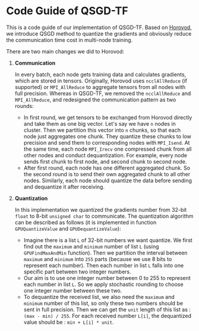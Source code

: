 # Code Guide of QSGD-TF

This is a code guide of our implementation of QSGD-TF. Based on [Horovod](https://github.com/uber/horovod), we introduce QSGD method to quantize the gradients and obviously reduce the communication time cost in multi-node training. 

There are two main changes we did to Horovod:
1. **Communication** 

    In every batch, each node gets training data and calculates gradients, which are stored in tensors. Originally, Horovod uses `ncclAllReduce` (if supported) or `MPI_AllReduce` to aggregate tensors from all nodes with full precision. Whereas in QSGD-TF, we removed the `ncclAllReduce` and `MPI_AllReduce`, and redesigned the communication pattern as two rounds:
    - In first round, we get tensors to be exchanged from Horovod directly and take them as one big vector. Let's say we have `n` nodes in cluster. Then we partition this vector into `n` chunks, so that each node just aggregates one chunk. They quantize these chunks to low precision and send them to corresponding nodes with `MPI_Isend`. At the same time, each node `MPI_Irecv` one compressed chunk from all other nodes and conduct dequantization. For example, every node sends first chunk to first node, and second chunk to second node.
    - After first round, each node has one different aggregated chunk. So the second round is to send their own aggregated chunk to all other nodes. Similarly, each node should quantize the data before sending and dequantize it after receiving.  

2. **Quantization**

    In this implementation we quantized the gradients number from 32-bit `float` to 8-bit `unsigned char` to communicate. The quantization algorithm can be described as follows (it is implemented in function `GPUQuantizeValue` and `GPUDequantizeValue`):
    - Imagine there is a list `L` of 32-bit numbers we want quantize. We first find out the `maximum` and `minimum` number of list `L` (using `GPUFindMaxAndMin` function). Then we partition the interval between `maximum` and `minimum` into `255` parts (because we use 8 bits to represent each number). Then each number in list `L` falls into one specific part between two integer numbers.
    - Our aim is to use one integer number between 0 to 255 to represent each number in list `L`. So we apply stochastic rounding to choose one integer number between these two.
    - To dequantize the received list, we also need the `maximum` and `minimum` number of this list, so only these two numbers should be sent in full precision. Then we can get the `unit` length of this list as : `(max - min) / 255`. For each received number `L[i]`, the dequantized value should be : `min + L[i] * unit`.
